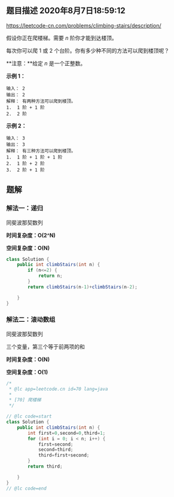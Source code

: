 ## 题目描述	2020年8月7日18:59:12

https://leetcode-cn.com/problems/climbing-stairs/description/

假设你正在爬楼梯。需要 *n* 阶你才能到达楼顶。

每次你可以爬 1 或 2 个台阶。你有多少种不同的方法可以爬到楼顶呢？

**注意：**给定 *n* 是一个正整数。

**示例 1：**

```
输入： 2
输出： 2
解释： 有两种方法可以爬到楼顶。
1.  1 阶 + 1 阶
2.  2 阶
```

**示例 2：**

```
输入： 3
输出： 3
解释： 有三种方法可以爬到楼顶。
1.  1 阶 + 1 阶 + 1 阶
2.  1 阶 + 2 阶
3.  2 阶 + 1 阶
```

## 题解

### 解法一：递归

同斐波那契数列

**时间复杂度：O(2^N)**

**空间复杂度：O(N)**

```java
class Solution {
    public int climbStairs(int n) {
        if (n<=2) {
            return n;
        }
        return climbStairs(n-1)+climbStairs(n-2);

    }
}
```

### 解法二：滚动数组

同斐波那契数列

三个变量，第三个等于前两项的和

**时间复杂度：O(N)**

**空间复杂度：O(1)**

```java
/*
 * @lc app=leetcode.cn id=70 lang=java
 *
 * [70] 爬楼梯
 */

// @lc code=start
class Solution {
    public int climbStairs(int n) {
        int first=0,second=0,third=1;
        for (int i = 0; i < n; i++) {
            first=second;
            second=third;
            third=first+second;
        }
        return third;

    }
}
// @lc code=end


```

